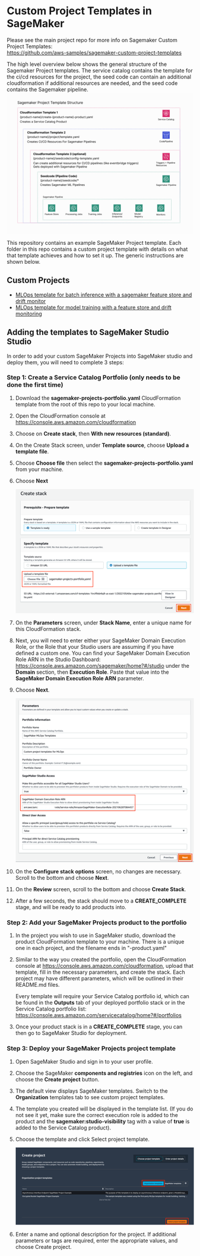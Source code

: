 # Custom Project Templates in SageMaker

Please see the main project repo for more info on Sagemaker Custom Project Templates:  
https://github.com/aws-samples/sagemaker-custom-project-templates  

The high level overview below shows the general structure of the Sagemaker Project templates. The service catalog contains the template for the ci/cd resources for the project, the seed code can contain an additional cloudformation if additional resources are needed, and the seed code contains the Sagemaker pipeline.
![service catalog high level overview](images/high_level.png)


This repository contains an example SageMaker Project template. Each folder in this repo contains a custom project template with details on what that template achieves and how to set it up. The generic instructions are shown below.

## Custom Projects
* [MLOps template for batch inference with a sagemaker feature store and drift monitor](../../tree/main/batch-inference)
* [MLOps template for model training with a feature store and drift monitoring](../../tree/main/model-build-train)


## Adding the templates to SageMaker Studio Studio
In order to add your custom SageMaker Projects into SageMaker studio and deploy them, you will need to complete 3 steps:

### Step 1: Create a Service Catalog Portfolio (only needs to be done the first time)

1. Download the __sagemaker-projects-portfolio.yaml__ CloudFormation template from the root of this repo to your local machine.
1. Open the CloudFormation console at https://console.aws.amazon.com/cloudformation
1. Choose on __Create stack__, then __With new resources (standard)__.
1. On the Create Stack screen, under __Template source__, choose __Upload a template file__.
1. Choose __Choose file__ then select the __sagemaker-projects-portfolio.yaml__ from your machine.
1. Choose __Next__

    ![](images/create-sc-portfolio-01.png)

1. On the __Parameters__ screen, under __Stack Name__, enter a unique name for this CloudFormation stack.

1. Next, you will need to enter either your SageMaker Domain Execution Role, or the Role that your Studio users are assuming if you have defined a custom one. You can find your SageMaker Domain Execution Role ARN in the Studio Dashboard: https://console.aws.amazon.com/sagemaker/home?#/studio under the __Domain__ section, then __Execution Role__. Paste that value into the __SageMaker Domain Execution Role ARN__ parameter.

1. Choose __Next__.

    ![](images/create-sc-portfolio-02.png)

1. On the __Configure stack options__ screen, no changes are necessary. Scroll to the bottom and choose __Next__.

1. On the __Review__ screen, scroll to the bottom and choose __Create Stack__.

1. After a few seconds, the stack should move to a __CREATE_COMPLETE__ stage, and will be ready to add products into.

### Step 2: Add your SageMaker Projects product to the portfolio

1. In the project you wish to use in SageMaker studio, download the product CloudFormation template to your machine. There is a unique one in each project, and the filename ends in "-product.yaml"

1. Similar to the way you created the portfolio, open the CloudFormation console at https://console.aws.amazon.com/cloudformation, upload that template, fill in the necessary parameters, and create the stack. Each project may have different parameters, which will be outlined in their README.md files. 

    Every template will require your Service Catalog portfolio id, which can be found in the __Outputs__ tab of your deployed portfolio stack or in the Service Catalog portfolio list: https://console.aws.amazon.com/servicecatalog/home?#/portfolios

1. Once your product stack is in a __CREATE_COMPLETE__ stage, you can then go to SageMaker Studio for deployment.

### Step 3: Deploy your SageMaker Projects project template

1. Open SageMaker Studio and sign in to your user profile.
1. Choose the SageMaker __components and registries__ icon on the left, and choose the __Create project__ button.
1. The default view displays SageMaker templates. Switch to the __Organization__ templates tab to see custom project templates.
1. The template you created will be displayed in the template list. (If you do not see it yet, make sure the correct execution role is added to the product and the __sagemaker:studio-visibility__ tag with a value of __true__ is added to the Service Catalog product).
1. Choose the template and click Select project template.

    ![](images/sm-projects-listing.png)

1. Enter a name and optional description for the project. If additional parameters or tags are required, enter the appropriate values, and choose Create project.
